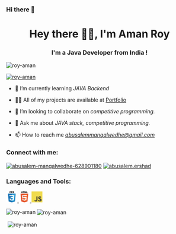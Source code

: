 ### Hi there 👋

<!--
**ROY-AMAN/Roy-Aman** is a ✨ _special_ ✨ repository because its `README.md` (this file) appears on your GitHub profile.

Here are some ideas to get you started:

- 🔭 I’m currently working on ...
- 🌱 I’m currently learning ...
- 👯 I’m looking to collaborate on ...
- 🤔 I’m looking for help with ...
- 💬 Ask me about ...
- 📫 How to reach me: ...
- 😄 Pronouns: ...
- ⚡ Fun fact: ...
-->

<h1 align="center">Hey there 🙋‍♂️, I'm Aman Roy</h1>
<h3 align="center">I'm a Java Developer from India !</h3>

<p align="left"> <img src="https://komarev.com/ghpvc/?username=roy-aman&label=Profile%20views&color=0e75b6&style=flat" alt="roy-aman" /> </p>

<p align="left"> <a href="https://github.com/ryo-ma/github-profile-trophy"><img src="https://github-profile-trophy.vercel.app/?username=roy-aman" alt="roy-aman" /></a> </p>

- 🌱 I’m currently learning *JAVA Backend*

- 👨‍💻 All of my projects are available at [Portfolio]()

- 👯 I’m looking to collaborate on *competitive programming.*

- 💬 Ask me about *JAVA stack, competitive programming.*

- 📫 How to reach me *abusalemmangalwedhe@gmail.com*

<h3 align="left">Connect with me:</h3>
<p align="left">
<a href="https://www.linkedin.com/in/abusalem-mangalwedhe-628901180/" target="blank"><img align="center" src="https://cdn.jsdelivr.net/npm/simple-icons@3.0.1/icons/linkedin.svg" alt="abusalem-mangalwedhe-628901180" height="30" width="40" /></a>
<a href="https://instagram.com/abusalem.ershad" target="blank"><img align="center" src="https://cdn.jsdelivr.net/npm/simple-icons@3.0.1/icons/instagram.svg" alt="abusalem.ershad" height="30" width="40" /></a>
</p>

<h3 align="left">Languages and Tools:</h3>
<p align="left"><a href="https://www.w3schools.com/css/" target="_blank"> <img src="https://raw.githubusercontent.com/devicons/devicon/master/icons/css3/css3-original-wordmark.svg" alt="css3" width="30" height="30"/> </a><a href="https://www.w3.org/html/" target="_blank"> <img src="https://raw.githubusercontent.com/devicons/devicon/master/icons/html5/html5-original-wordmark.svg" alt="html5" width="30" height="30"/> </a> <a href="https://developer.mozilla.org/en-US/docs/Web/JavaScript" target="_blank"> <img src="https://raw.githubusercontent.com/devicons/devicon/master/icons/javascript/javascript-original.svg" alt="javascript" width="30" height="30"/> </a></p>

<p><img align="left" src="https://github-readme-stats.vercel.app/api/top-langs?username=roy-aman&show_icons=true&locale=en&layout=compact" alt="roy-aman" /></p>
<p>&nbsp;<img align="center" src="https://github-readme-stats.vercel.app/api?username=roy-aman&show_icons=true&locale=en" alt="roy-aman" /></p>

<p>&nbsp;<img align="center" src="https://github-readme-streak-stats.herokuapp.com/?user=roy-aman&" alt="roy-aman" /></p>